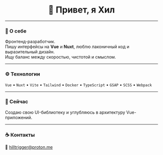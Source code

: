 <h1 align="center">👋 Привет, я Хил</h1>

---

### 💭 О себе  
Фронтенд-разработчик.  
Пишу интерфейсы на **Vue** и **Nuxt**, люблю лаконичный код и выразительный дизайн.  
Ищу баланс между скоростью, чистотой и смыслом.

---

### ⚙️ Технологии  
`Vue` • `Nuxt` • `Vite` • `Tailwind` • `Docker` • `TypeScript` • `GSAP` • `SCSS` • `Webpack`

---

### 🧠 Сейчас  
Создаю свою UI-библиотеку и углубляюсь в архитектуру Vue-приложений.

---

### ☕ Контакты  
📧 [hilltrigger@proton.me](mailto:hilltrigger@proton.me)
